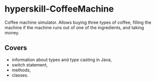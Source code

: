 # hyperskill-CoffeeMachine
Coffee machine simulator. Allows buying three types of coffee, filling the machine if the machine runs out of one of the ingredients, and taking money.

## Covers

* information about types and type casting in Java,
* switch statement,
* methods,
* classes.

